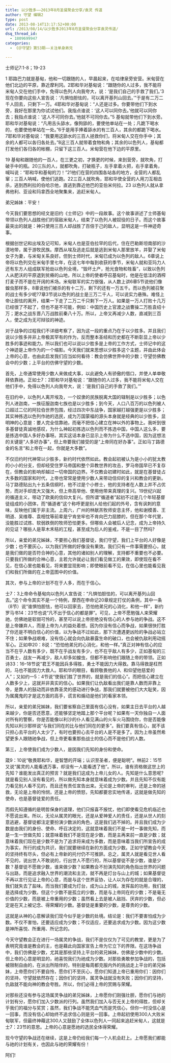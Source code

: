 ```yaml
---
title: 以少胜多——2013年8月圣餐聚会分享/袁灵 传道
author: 守望 编辑2
type: post
date: 2013-08-14T13:17:52+00:00
url: /2013/08/14/以少胜多2013年8月圣餐聚会分享袁灵传道/
dsq_thread_id:
  - 1809699947
categories:
  - 《＠守望》第53期——关注单身弟兄

---
```

<p class="mceWPmore" title="更多...">
  士师记7:1-8；19-23
</p>

1 耶路巴力就是基甸，他和一切跟随的人，早晨起来，在哈律泉旁安营。米甸营在他们北边的平原，靠近摩利冈。2耶和华对基甸说：&ldquo;跟随你的人过多，我不能将米甸人交在他们手中，免得以色列人向我夸大，说：&lsquo;是我们自己的手救了我们。&rsquo;3现在你要向这些人宣告说：&lsquo;凡惧怕胆怯的，可以离开基列山回去。&rsquo;&rdquo;于是有二万二千人回去，只剩下一万。4耶和华对基甸说：&ldquo;人还是过多。你要带他们下到水旁，我好在那里为你试试他们。我指点谁说：&lsquo;这人可以同你去。&rsquo;他就可以同你去；我指点谁说：&lsquo;这人不可同你去。&rsquo;他就不可同你去。&rdquo;5 基甸就带他们下到水旁。耶和华对基甸说：&ldquo;凡用舌头舔水，像狗舔的，要使他单站在一处；凡跪下喝水的，也要使他单站在一处。&rdquo;6于是用手捧着舔水的有三百人，其余的都跪下喝水。7耶和华对基甸说：&ldquo;我要用这舔水的三百人拯救你们，将米甸人交在你手中；其余的人都可以各归各处去。&rdquo;8这三百人就带着食物和角；其余的以色列人，基甸都打发他们各归各的帐棚，只留下这三百人。米甸营在他下边的平原里。 

19 基甸和跟随他的一百人，在三更之初，才换更的时候，来到营旁，就吹角，打破手中的瓶。20三队的人，就都吹角，打破瓶子，左手拿着火把，右手拿着角，喊叫说：&ldquo;耶和华和基甸的刀！&rdquo;21他们在营的四围各站各的地方，全营的人都乱窜；三百人呐喊，使他们逃跑。22三百人就吹角，耶和华使全营的人用刀互相击杀，逃到西利拉的伯哈示他，直逃到靠近他巴的亚伯米何拉。23 以色列人就从拿弗他利、亚设和玛拿西全地聚集来，追赶米甸人。 

弟兄姊妹：平安！ 

今天我们要思想的经文是旧约《士师记》中的一段故事。这个故事讲述了士师基甸带领以色列人战胜他们的宿敌米甸人，结束了以色列人被奴役的日子。而这个故事最突出的就是：神只使用三百人却战胜了百倍于己的敌人，显明这是一件神迹奇事。 

根据创世记和出埃及记可知，米甸人也是亚伯拉罕的后代，住在巴勒斯坦南部的沙漠地带，属于游牧民族。摩西从埃及逃走后就是逃到米甸人那里放羊，并娶了米甸女子为妻，与米甸关系良好。但到士师时代，米甸已成为以色列的敌人。6章说上帝将以色列交在米甸手里七年，在这七年中每到收获的季节，米甸人就和亚玛力人还有东方人组成联军抢劫以色列全境，&ldquo;毁坏土产，抢光食物和牲畜&rdquo;，以致以色列人从肥沃的平原退到贫瘠的山地，所以上帝的使者呼召基甸时，他是在低洼的酒榨打麦子而不是在开阔的禾场。米甸联军的实力很强，从人数上讲6章5节说他们像蝗虫那样多，8章说他们被杀的有十二万，剩下的还有一万五千。而以色列被召聚的战士有多少呢?7章3节说以色列的战士是三万二千人，可以说实力悬殊。难怪上帝让胆怯的离开，结果一下走了二万二千只剩下一万人。如果是一万人打败十几万已经很了不起了，但也不是不可能，例如：中国历史上官渡之战曹操二万胜袁绍十万；淝水之战东晋八万战胜前秦八十万。所以，上帝又再减少人数，直减到三百人，使之成为无可辩驳的神迹。 

对于战争的过程我们不详细考察了，因为这一段的重点乃在于以少胜多。并且我们说以少胜多并非上帝极其罕有的作为，反而整本圣经和历史都在不断彰显上帝以少胜多的事迹和能力。所以我们也可以说以少胜多是上帝的工作方式，士师记中的这个神迹是上帝作为的一个缩影。今天我们就来思想以少胜多这个主题，并由此体会上帝的心意，也由此启发我们应当如何看待：教会仿佛世界中的少数；守望仿佛教会中的少数；上平台的仿佛守望的少数。 

首先，上帝通常使用少数人来做成大事，以此避免人有骄傲的借口，并使人单单敬拜依靠祂。正如士7：2耶和华对基甸说：&ldquo;跟随你的人过多，我不能将米甸人交在他们手中，免得以色列人向我夸大，说：&lsquo;是我们自己的手救了我们。&rsquo;&rdquo; 

在旧约中，以色列人离开埃及，一个奴隶的民族脱离大国的辖制是以少胜多；以色列人进迦南，一族征服迦南七族也是以少胜多；到今天，人口八百万的以色列被人口超过二亿的阿拉伯世界包围，经过四次中东战争，国家越打越强更是以少胜多；其实神拣选以色列作祂的选民，成为万国蒙福的源头本身就是经典的以少胜多，显明神的心意是：要人完全信靠祂，而毫不把信心建立在神以外的事物上。我听到很多基督徒真诚地感叹，为什么神起初拣选以色列而不拣选中国，中国人这么多，要是拣选中国人多好办事呀。其实这话本身已显示上帝为什么不选中国，因为这想法的关键是&ldquo;人多好办事&rdquo;，但上帝要我们接受的是&ldquo;上帝同在好办事&rdquo;。正如马丁路德金的名言&ldquo;和上帝在一起，你就是大多数&rdquo;。 

不仅旧约时代神常以少胜多，新约时代依然如此。教会起初被认为是小小的犹太教的小小的分支，但却经受住罗马帝国和整个异教世界的攻击，罗马帝国早已不复存在，但教会的影响却越过一切帝国的边界。不仅教会初建时如此，就是在基督徒占大多数的国家和时代，上帝也常常是使用少数人来带动信仰的复兴和教会的更新。马丁路德贴出九十五条信纲时，他不过是个小修士，他的支持者在人数上并不占优势，而对手却庞大又强大，但上帝高举他、使用他带来真理的复兴。19世纪兴起的循道主义，带动了欧美的信仰大复兴。但所谓&ldquo;循道者&rdquo;起初不过是几个年轻基督徒组成的小团体，而&ldquo;循道者&rdquo;这个称呼更是别人给他们起的外号，含有讽刺的意味，反映他们属于非主流。上周六，广州的林献羔牧师安息主怀，他和谢模善、王明道、吴维尊、袁相忱等前辈是宁肯坐牢也不肯向巴力屈膝的，但在那个年代里，没能胜过试炼、软弱跌倒的牧师恐怕更多。但哪些人会被后人记念，成为上帝持久的见证？哪些人是草木禾秸的工程，甚至成为后人的鉴戒，不是一目了然吗? 

所以，亲爱的弟兄姊妹，不要担心我们基督徒，我们守望，我们上平台的人好像是少数；也不要灰心，以为我们所做的好像没有果效。我们只有一件事需要担心，就是我们做的是否符合神的心意，其他的诸如别人的理解，支持都不重要也不必要。只要我们所做的合神心意，主若允许就必让我们看见做工的果效，即使现在看不见，在信心里也能看见，将来要显现影响；即使眼前看不见，在信心里也能看见我们和我们所做的在上帝蓝图中的价值。 

其次，参与上帝的计划不在于人多，而在于信心。 

士7：3上帝命令基甸向以色列人宣告说：&ldquo;凡惧怕胆怯的，可以离开基列山回去。&rdquo;这个命令其实不是一个特例，摩西在申命记20章规定打仗的条例，其中一条（8节）说&ldquo;谁惧怕胆怯，他可以回家去，恐怕他弟兄的心消化，和他一样&rdquo;，新约罗马书14：23节也说&ldquo;凡不出于信心的都是罪&rdquo;。可见，上帝不愿勉强人来荣耀祂，仿佛祂是软弱可怜的，甚至可以说上帝拒绝没有信心的人参与祂的争战。这不是上帝嫌弃人，而是上帝为人的益处着想。因为你没有信心而争战，如果很快打胜了你还是不明白信心的价值，以为争战不过如此，那下次遭遇更凶险的争战必站立不住；如果争战艰难，没有信心就会向仇敌暴露生命的破口，也会被仇敌利用动摇军心。正如申20：8说：&ldquo;恐怕他弟兄的心消化，和他一样。&rdquo;真正对神有信心的应当不在乎人数有多少，既不在乎战友有多少，也不在乎敌人有多少，正如基甸的三百勇士，战友一再减少，敌人却多如蝗虫，但都不影响他们跟随上帝的带领。正如诗33：16&ndash;18节说&ldquo;君王不能因兵多得胜，勇士不能因力大得救。靠马得救是枉然的，马也不能因力大救人。耶和华的眼目，看顾敬畏他的人&nbsp; 和仰望他慈爱的人&rdquo;；又如约一5：4节说&ldquo;使我们胜了世界的，就是我们的信心&rdquo;。而把信心建立在人数多少上，这就并非真实的信心。如果我们让仇敌看出我们是靠人数而非靠上帝，是靠人的鼓动而非依靠圣灵的感动进行争战，那我们就要被他们大大耻笑，因为属魔鬼的才是这方面的高手，谎言和煽动是他们的看家本领。 

所以，亲爱的弟兄姊妹，我们要省察自己里面有信心没有，如果主日去平台的人越来越少，你是否还愿意，还能够坚定地踏上那个平台呢？如果有一天你独自一人面对所有的警察，你是否能像以利沙的仆人看见满山的火车火马围绕你，你是否能像先知以利沙那样说&ldquo;与我们同在的比与他们同在的更多&rdquo;。我们要真有信心，就不该只担心去平台的人太少了，有时也要担心去平台的人是不是多了。因为上帝虽然希望更多人跟随祂争战，但上帝更看重那些战士的信心而不是他们的人数。 

第三，上帝使我们成为少数人，是因我们先知的身份和使命。 

箴9：10说&ldquo;敬畏耶和华，是智慧的开端；认识至圣者，便是聪明&rdquo;。林前2：15节又说&ldquo;属灵的人能看透万事，却没有一人能看透了他&rdquo;。所以，谁有资格做这世上的先知？谁能发出真正的预言？就是我们这成为上帝儿女的人。先知是什么意思呢?就是看见别人没有看见的，所以做先知本身就意味着成为少数。并且先知不仅有能力看见别人看不见的，而且还有责任宣告出来。无论是上帝的审判，还是上帝的拯救，无论是上帝的怜悯，还是上帝的愤怒，先知都要忠实地传递，这就是做先知的使命，也是基督徒爱的责任。 

而假先知遵循的是明哲保身的道理，他们只报喜不报忧，他们即使看见危机临近也不愿说出来。所以，无论从属灵的眼光，还是从爱神爱人的责任，还是从世人的刻意逃避，基督徒都注定要扮演少数派的角色，这是我们逃不掉的。并且我们成为少数是由我们的身份、使命、呼召决定的，这就意味着我们不是一时一事做先知，而是一生一世做先知；就意味着我们不是现在是少数，而是主再来前一直是少数；就意味着我们现在是少数不是为了追求将来成为多数，而是意味着当我们所宣告的成为事实，所行的成为共识，我们就要继续在新的方面成为少数。正如守望教会今天的坚持终有尽头，但必有上帝新的托付仍不可推辞。总之，属灵人就是看见世人看不见的，说出世人不敢说的，行出世人不愿行的，所以基督徒不是少数，谁是少数？基督徒不愿做少数，谁来做少数？如果教会不扮演先知的角色指出世界的问题与出路，而是追求融入世界的潮流和主流，就不再是灯台与山上的城；如果基督徒不再以言行见证上帝的心意，而是与这个世界妥协，让人以为存在的就是合理的，我们就失去了盐味。而当我们要成为灯台，成为山上的城，发挥盐的功用，我们就是选择成为少数。但这个少数不是孤立的少数，而是与上帝同在的少数；不是毫无价值的少数，而是被上帝重用的少数；虽然看上去是被人敌挡、厌弃的少数，但必定是在天上被记念、得荣耀的少数。基督徒是重要的少数，是尊贵的少数。 

这就是从神的心意解读我们现今似乎是少数的处境。结论是：我们不要害怕成为少数。不仅不害怕，还要适应成为少数；不仅适应，还要追求成为少数。因为这少数是神所喜悦、所重用、所记念的。 

今天守望教会正在进行一场属灵的争战，我们不是仅仅为了可见的教堂，更是为了表明究竟谁是教会的主，也是藉此向国家宣告上帝为它立下的界限。在这场争战中，我们仿佛是少数，尤其是那些坚持上平台的弟兄姊妹，仿佛是少数中的少数。但上帝的心意是明显的，祂喜悦我们为祂成为少数。对那些勇敢参加争战的，包括被限制自由的，在派出所陪伴的，特别是每周都克服内外的挑战走上平台的弟兄姊妹，上帝愿你们不要自怜，愿你们不至灰心，愿你们知道上帝已重用你们：因你们的坚持，守望就依然存在；因你们的坚持，属灵争战就没有失败；因你们的坚持，仇敌就不能向神的教会夸胜。所以，你们必得上帝的赏赐与荣耀。 

对那些还没有参与这场属灵争战的弟兄姊妹，上帝愿你们刚强壮胆，愿你们与祂的计划有分，愿你们加入少数派的行列。虽然我们加入与否无关上帝的得胜，但却关乎我们的福分与奖赏；虽然，我们争战不能凭血气而是凭信心，但你一时没信心是一回事，而没有信心却始终不追求信心则是另一回事。上帝起初使用300人大败米甸联军，但最终神藉这300人又鼓励了全体以色列人一同起来追赶米甸人，这就是士7：23节的意思。上帝的心意是愿祂的选民全体得荣耀。 

现今守望的争战还在继续，这是上帝仍给我们每一个人机会赶上。上帝愿我们都能与祂的计划有关，也因此与祂的荣耀有份！ 

阿们!